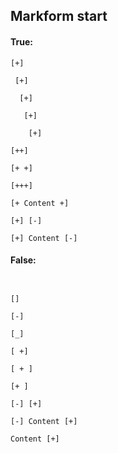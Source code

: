 ## Markform start

#### True:

```
[+]
```

```
 [+]
```

```
  [+]
```

```
   [+]
```

```
    [+]
```

```
[++]
```

```
[+ +]
```

```
[+++]
```

```
[+ Content +]
```

```
[+] [-]
```

```
[+] Content [-]
```

#### False:

```
 
```

```
[]
```

```
[-]
```

```
[_]
```

```    
[ +]
```

```
[ + ]
```

```
[+ ]
```

```
[-] [+]
```

```
[-] Content [+]
```

```
Content [+]
```
